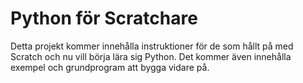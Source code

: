 # Python för Scratchare
Detta projekt kommer innehålla instruktioner för de som hållt på med
Scratch och nu vill börja lära sig Python. Det kommer även innehålla
exempel och grundprogram att bygga vidare på.
